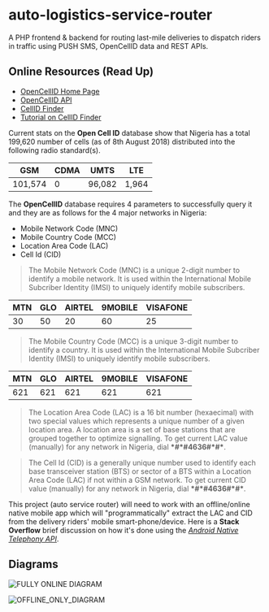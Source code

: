 # auto-logistics-service-router

A PHP frontend & backend for routing last-mile deliveries to dispatch riders in traffic using PUSH SMS, OpenCellID data and REST APIs.

## Online Resources (Read Up)

- [OpenCellID Home Page](https://www.opencellid.org/#zoom=16&lat=37.77889&lon=-122.41942)
- [OpenCellID API](http://wiki.opencellid.org/wiki/API)
- [CellID Finder](https://cellidfinder.com/)
- [Tutorial on CellID Finder](https://cellidfinder.com/articles/how-to-find-cellid-location-with-mcc-mnc-lac-i-cellid-cid)

Current stats on the **Open Cell ID** database show that Nigeria has a total 199,620 number of cells (as of 8th August 2018) distributed into the following radio standard(s).

| GSM     |	CDMA  |	UMTS    | LTE   |
| ------  | ----  | ------  | ----  |
| 101,574 |	0     |	96,082  |	1,964 |

The **OpenCellID** database requires 4 parameters to successfully query it and they are as follows for the 4 major networks in Nigeria:

- Mobile Network Code (MNC)
- Mobile Country Code (MCC)
- Location Area Code (LAC)
- Cell Id (CID)

> The Mobile Network Code (MNC) is a unique 2-digit number to identify a mobile network. It is used within the International Mobile Subcriber Identity (IMSI) to uniquely identify mobile subscribers.

| MTN   | GLO | AIRTEL  | 9MOBILE | VISAFONE  |
| ----  | --- | ------  | ------  | --------  |
| 30    | 50  | 20      | 60      | 25        |

> The Mobile Country Code (MCC) is a unique 3-digit number to identify a country. It is used within the International Mobile Subcriber Identity (IMSI) to uniquely identify mobile subscribers.

| MTN   | GLO | AIRTEL  | 9MOBILE | VISAFONE  |
| ----  | --- | ------  | ------  | --------  |
| 621   | 621 | 621     | 621     | 621       |

> The Location Area Code (LAC) is a 16 bit number (hexaecimal) with two special values which represents a unique number of a given location area. A location area is a set of base stations that are grouped together to optimize signalling. To get current LAC value (manually) for any network in Nigeria, dial **\*#\*#4636#\*#\***.

> The Cell Id (CID) is a generally unique number used to identify each base transceiver station (BTS) or sector of a BTS within a Location Area Code (LAC) if not within a GSM network. To get current CID value (manually) for any network in Nigeria, dial **\*#\*#4636#\*#\***.

This project (auto service router) will need to work with an offline/online native mobile app which will "programmatically" extract the LAC and CID from the delivery riders' mobile smart-phone/device. Here is a **Stack Overflow** brief discussion on how it's done using the [_Android Native Telephony API_](https://stackoverflow.com/questions/4152373/how-to-know-location-area-code-and-cell-id-in-android-phone/).

## Diagrams

![FULLY ONLINE DIAGRAM](https://raw.githubusercontent.com/isocroft/auto-logistics-service-router/master/_research_docs/FULLY_ONLINE.jpg)

![OFFLINE_ONLY_DIAGRAM](https://raw.githubusercontent.com/isocroft/auto-logistics-service-router/master/_research_docs/OFFLINE_ONLY.jpg)
